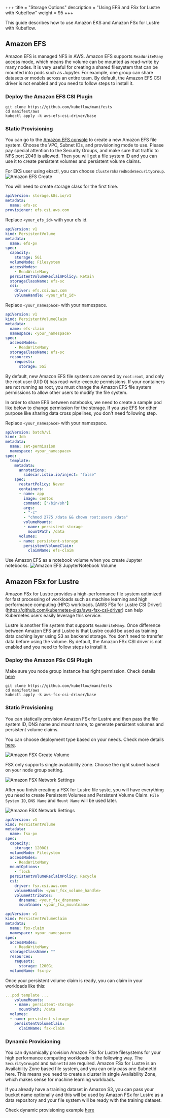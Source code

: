 +++
title = "Storage Options"
description = "Using EFS and FSx for Lustre with Kubeflow"
weight = 95
+++

This guide describes how to use Amazon EKS and Amazon FSx for Lustre with Kubeflow.


## Amazon EFS

Amazon EFS is managed NFS in AWS. Amazon EFS supports `ReadWriteMany` access mode, which means the volume can be mounted as read-write by many nodes. It is very useful for creating a shared filesystem that can be mounted into pods such as Jupyter. For example, one group can share datasets or models across an entire team.
By default, the Amazon EFS CSI driver is not enabled and you need to follow steps to install it.

### Deploy the Amazon EFS CSI Plugin

```shell
git clone https://github.com/kubeflow/manifests
cd manifest/aws
kubectl apply -k aws-efs-csi-driver/base
```

### Static Provisioning

You can go to the [Amazon EFS console](https://us-west-2.console.aws.amazon.com/efs/home) to create a new Amazon EFS file system. Choose the VPC, Subnet IDs, and provisioning mode to use.
Please pay special attention to the Security Groups, and make sure that traffic to NFS port 2049 is allowed.
Then you will get a file system ID and you can use it to create persistent volumes and persistent volume claims.

For EKS user using eksctl, you can choose `ClusterSharedNodeSecurityGroup`.
<img src="/docs/images/aws/efs-create.png"
  alt="Amazon EFS Create"
  class="mt-3 mb-3 border border-info rounded">


You will need to create storage class for the first time.
```yaml
apiVersion: storage.k8s.io/v1
metadata:
  name: efs-sc
provisioner: efs.csi.aws.com
```

Replace `<your_efs_id>` with your efs id.
```yaml
apiVersion: v1
kind: PersistentVolume
metadata:
  name: efs-pv
spec:
  capacity:
    storage: 5Gi
  volumeMode: Filesystem
  accessModes:
    - ReadWriteMany
  persistentVolumeReclaimPolicy: Retain
  storageClassName: efs-sc
  csi:
    driver: efs.csi.aws.com
    volumeHandle: <your_efs_id>
```

Replace `<your_namespace>` with your namespace.

```yaml
apiVersion: v1
kind: PersistentVolumeClaim
metadata:
  name: efs-claim
  namespace: <your_namespace>
spec:
  accessModes:
    - ReadWriteMany
  storageClassName: efs-sc
  resources:
    requests:
      storage: 5Gi
```

By default, new Amazon EFS file systems are owned by `root:root`, and only the root user (UID 0) has read-write-execute permissions. If your containers are not running as root, you must change the Amazon EFS file system permissions to allow other users to modify the file system.

In order to share EFS between notebooks, we need to create a sample pod like below to change permission for the storage. If you use EFS for other purpose like sharing data cross pipelines, you don't need following step.

Replace `<your_namespace>` with your namespace.

```yaml
apiVersion: batch/v1
kind: Job
metadata:
  name: set-permission
  namespace: <your_namespace>
spec:
  template:
    metadata:
      annotations:
        sidecar.istio.io/inject: "false"
    spec:
      restartPolicy: Never
      containers:
      - name: app
        image: centos
        command: ["/bin/sh"]
        args:
        - "-c"
        - "chmod 2775 /data && chown root:users /data"
        volumeMounts:
        - name: persistent-storage
          mountPath: /data
      volumes:
      - name: persistent-storage
        persistentVolumeClaim:
          claimName: efs-claim
```

Use Amazon EFS as a notebook volume when you create Jupyter notebooks.
<img src="/docs/images/aws/efs-volume.png"
  alt="Amazon EFS JupyterNotebook Volume"
  class="mt-3 mb-3 border border-info rounded">


## Amazon FSx for Lustre

Amazon FSx for Lustre provides a high-performance file system optimized for fast processing of workloads such as machine learning and high performance computing (HPC) workloads. [AWS FSx for Lustre CSI Driver] (https://github.com/kubernetes-sigs/aws-fsx-csi-driver) can help Kubernetes users easily leverage this service.

Lustre is another file system that supports `ReadWriteMany`. Once difference between Amazon EFS and Lustre is that Lustre could be used as training data caching layer using S3 as backend storage. You don't need to transfer data before using the volume. By default, the Amazon FSx CSI driver is not enabled and you need to follow steps to install it.

### Deploy the Amazon FSx CSI Plugin

Make sure you node group instance has right permission. Check details [here](https://github.com/kubernetes-sigs/aws-fsx-csi-driver#set-up-driver-permission)

```shell
git clone https://github.com/kubeflow/manifests
cd manifest/aws
kubectl apply -k aws-fsx-csi-driver/base
```

### Static Provisioning

You can statically provision Amazon FSx for Lustre and then pass the file system ID, DNS name and mount name, to generate persistent volumes and persistent volume claims.

You can choose deployment type based on your needs. Check more details [here](https://docs.aws.amazon.com/fsx/latest/LustreGuide/using-fsx-lustre.html).

<img src="/docs/images/aws/fsx-create.png"
  alt="Amazon FSX Create Volume"
  class="mt-3 mb-3 border border-info rounded">

FSX only supports single availability zone. Choose the right subnet based on your node group setting.

<img src="/docs/images/aws/fsx-network.png"
  alt="Amazon FSX Network Settings"
  class="mt-3 mb-3 border border-info rounded">

After you finish creating a FSX for Lustre file syste, you will have everything you need to create Persistent Volumes and Persistent Volume Claim. `File System ID`, `DNS Name` and `Mount Name` will be used later.

<img src="/docs/images/aws/fsx-assets.png"
  alt="Amazon FSX Network Settings"
  class="mt-3 mb-3 border border-info rounded">

```yaml
apiVersion: v1
kind: PersistentVolume
metadata:
  name: fsx-pv
spec:
  capacity:
    storage: 1200Gi
  volumeMode: Filesystem
  accessModes:
    - ReadWriteMany
  mountOptions:
    - flock
  persistentVolumeReclaimPolicy: Recycle
  csi:
    driver: fsx.csi.aws.com
    volumeHandle: <your_fsx_volume_handle>
    volumeAttributes:
      dnsname: <your_fsx_dnsname>
      mountname: <your_fsx_mountname>
```

```yaml
apiVersion: v1
kind: PersistentVolumeClaim
metadata:
  name: fsx-claim
  namespace: <your_namespace>
spec:
  accessModes:
    - ReadWriteMany
  storageClassName: ""
  resources:
    requests:
      storage: 1200Gi
  volumeName: fsx-pv
```

Once your persistent volume claim is ready, you can claim in your workloads like this:

```yaml
...pod template ...
    volumeMounts:
    - name: persistent-storage
      mountPath: /data
  volumes:
  - name: persistent-storage
    persistentVolumeClaim:
      claimName: fsx-claim
```


### Dynamic Provisioning

You can dynamically provision Amazon FSx for Lustre filesystems for your high performance computing workloads in the following way. The `SecurityGroupId` and `SubnetId` are required. Amazon FSx for Lustre is an Availability Zone based file system, and you can only pass one SubnetId here. This means you need to create a cluster in single Availability Zone, which makes sense for machine learning workloads.

If you already have a training dataset in Amazon S3, you can pass your bucket name optionally and this will be used by Amazon FSx for Lustre as a data repository and your file system will be ready with the training dataset.

Check dynamic provisioning example [here](https://github.com/kubernetes-sigs/aws-fsx-csi-driver/tree/master/examples/kubernetes/dynamic_provisioning)

